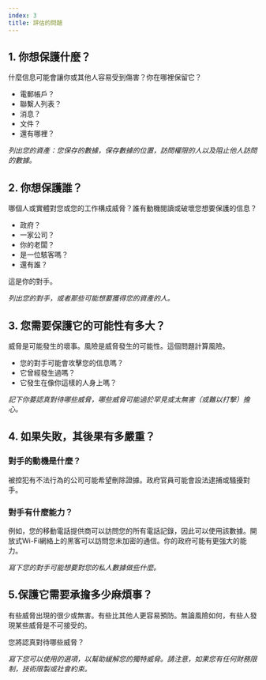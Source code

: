 ```yaml
---
index: 3
title: 評估的問題
---
```

## 1. 你想保護什麼？

什麼信息可能會讓你或其他人容易受到傷害？你在哪裡保留它？

* 電郵帳戶？
* 聯繫人列表？
* 消息？
* 文件？
* 還有哪裡？

*列出您的資產：您保存的數據，保存數據的位置，訪問權限的人以及阻止他人訪問的數據。*

## 2. 你想保護誰？

哪個人或實體對您或您的工作構成威脅？誰有動機閱讀或破壞您想要保護的信息？

* 政府？
* 一家公司？
* 你的老闆？
* 是一位駭客嗎？
* 還有誰？

這是你的對手。

*列出您的對手，或者那些可能想要獲得您的資產的人。*

## 3. 您需要保護它的可能性有多大？

威脅是可能發生的壞事。風險是威脅發生的可能性。這個問題計算風險。

* 您的對手可能會攻擊您的信息嗎？
* 它曾經發生過嗎？
* 它發生在像你這樣的人身上嗎？

*記下你要認真對待哪些威脅，哪些威脅可能過於罕見或太無害（或難以打擊）擔心。*

## 4. 如果失敗，其後果有多嚴重？

### 對手的動機是什麼？

被控犯有不法行為的公司可能希望刪除證據。政府官員可能會設法逮捕或騷擾對手。

### 對手有什麼能力？

例如，您的移動電話提供商可以訪問您的所有電話記錄，因此可以使用該數據。開放式Wi-Fi網絡上的黑客可以訪問您未加密的通信。你的政府可能有更強大的能力。

*寫下您的對手可能想要對您的私人數據做些什麼。*

## 5.保護它需要承擔多少麻煩事？

有些威脅出現的很少或無害。有些比其他人更容易預防。無論風險如何，有些人發現某些威脅是不可接受的。

您將認真對待哪些威脅？

*寫下您可以使用的選項，以幫助緩解您的獨特威脅。請注意，如果您有任何財務限制，技術限製或社會約束。*
